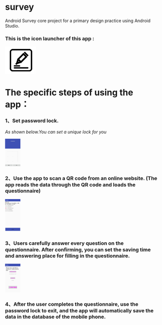 #  survey

Android Survey core project for a primary design practice using Android Studio.

### This is the icon launcher of  this app :

<img src="https://github.com/IovryTower/survey/blob/master/imagezxlingDemo/app/pho/appicon.jpg?raw=true" width = 20% height = 20% />

# The specific steps of using the app：

### 1、Set password lock.

*As shown below.You can set a unique lock for you*

<img src="https://github.com/IovryTower/survey/blob/master/imagezxlingDemo/app/pho/setlock.jpg?raw=true" width = 10% height = 10% />

### 2、Use the app to scan a QR code from an online website. (The app reads the data through the QR code and loads the questionnaire)

<img src="https://github.com/IovryTower/survey/blob/master/imagezxlingDemo/app/pho/fiil.jpg?raw=true" width = 10% height = 10% />

### 3、Users carefully answer every question on the questionnaire. After confirming, you can set the saving time and answering place for filling in the questionnaire.

<img src="https://github.com/IovryTower/survey/blob/master/imagezxlingDemo/app/pho/time.jpg?raw=true" width = 10% height = 10% />

### 4、After the user completes the questionnaire, use the password lock to exit, and the app will automatically save the data in the database of the mobile phone.
